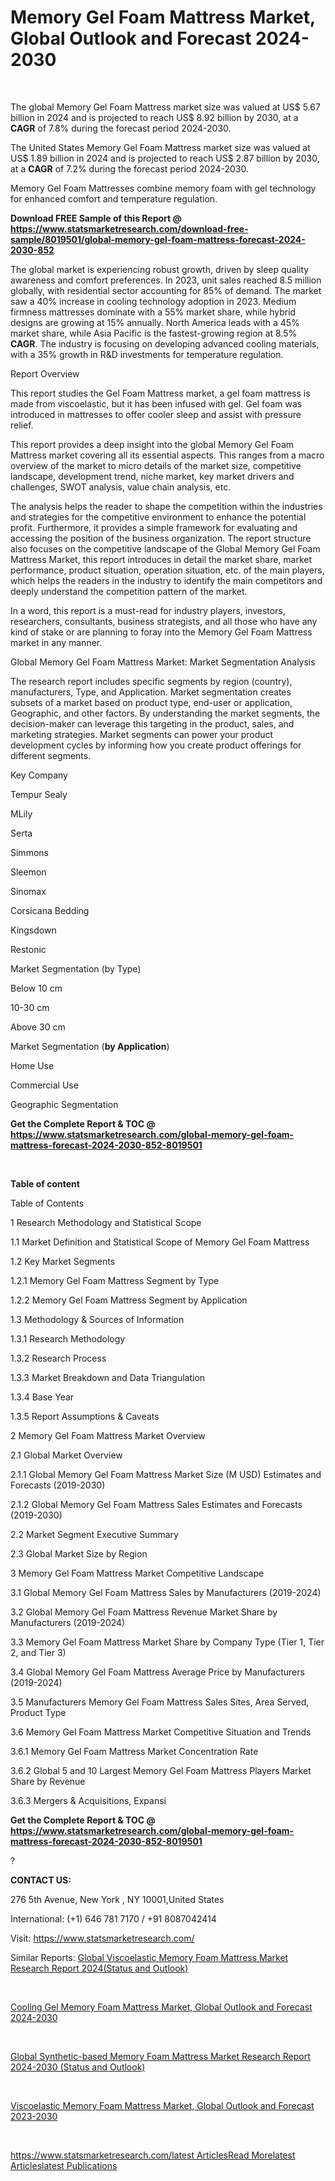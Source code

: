 <h1>Memory Gel Foam Mattress Market, Global Outlook and Forecast 2024-2030</h1><br/><p>The global Memory Gel Foam Mattress market size was valued at US$ 5.67 billion in 2024 and is projected to reach US$ 8.92 billion by 2030, at a <strong>CAGR</strong> of 7.8% during the forecast period 2024-2030.</p>
 
 
 
 <p>The United States Memory Gel Foam Mattress market size was valued at US$ 1.89 billion in 2024 and is projected to reach US$ 2.87 billion by 2030, at a <strong>CAGR</strong> of 7.2% during the forecast period 2024-2030.</p>
 
 
 
 <p>Memory Gel Foam Mattresses combine memory foam with gel technology for enhanced comfort and temperature regulation.</p>
 
 
 
 <p><strong>Download FREE Sample of this Report @ <a href="https://www.statsmarketresearch.com/download-free-sample/8019501/global-memory-gel-foam-mattress-forecast-2024-2030-852">https://www.statsmarketresearch.com/download-free-sample/8019501/global-memory-gel-foam-mattress-forecast-2024-2030-852</a></strong></p>
 
 
 
 <p>The global market is experiencing robust growth, driven by sleep quality awareness and comfort preferences. In 2023, unit sales reached 8.5 million globally, with residential sector accounting for 85% of demand. The market saw a 40% increase in cooling technology adoption in 2023. Medium firmness mattresses dominate with a 55% market share, while hybrid designs are growing at 15% annually. North America leads with a 45% market share, while Asia Pacific is the fastest-growing region at 8.5% <strong>CAGR</strong>. The industry is focusing on developing advanced cooling materials, with a 35% growth in R&D investments for temperature regulation.</p>
 
 
 
 <p>Report Overview</p>
 
 
 
 <p>This report studies the Gel Foam Mattress market, a gel foam mattress is made from viscoelastic, but it has been infused with gel. Gel foam was introduced in mattresses to offer cooler sleep and assist with pressure relief.</p>
 
 
 
 <p>This report provides a deep insight into the global Memory Gel Foam Mattress market covering all its essential aspects. This ranges from a macro overview of the market to micro details of the market size, competitive landscape, development trend, niche market, key market drivers and challenges, SWOT analysis, value chain analysis, etc.</p>
 
 
 
 <p>The analysis helps the reader to shape the competition within the industries and strategies for the competitive environment to enhance the potential profit. Furthermore, it provides a simple framework for evaluating and accessing the position of the business organization. The report structure also focuses on the competitive landscape of the Global Memory Gel Foam Mattress Market, this report introduces in detail the market share, market performance, product situation, operation situation, etc. of the main players, which helps the readers in the industry to identify the main competitors and deeply understand the competition pattern of the market.</p>
 
 
 
 <p>In a word, this report is a must-read for industry players, investors, researchers, consultants, business strategists, and all those who have any kind of stake or are planning to foray into the Memory Gel Foam Mattress market in any manner.</p>
 
 
 
 <p>Global Memory Gel Foam Mattress Market: Market Segmentation Analysis</p>
 
 
 
 <p>The research report includes specific segments by region (country), manufacturers, Type, and Application. Market segmentation creates subsets of a market based on product type, end-user or application, Geographic, and other factors. By understanding the market segments, the decision-maker can leverage this targeting in the product, sales, and marketing strategies. Market segments can power your product development cycles by informing how you create product offerings for different segments.</p>
 
 
 
 <p>Key Company</p>
 
 
 
 <p>Tempur Sealy</p>
 
 
 
 <p>MLily</p>
 
 
 
 <p>Serta</p>
 
 
 
 <p>Simmons</p>
 
 
 
 <p>Sleemon</p>
 
 
 
 <p>Sinomax</p>
 
 
 
 <p>Corsicana Bedding</p>
 
 
 
 <p>Kingsdown</p>
 
 
 
 <p>Restonic</p>
 
 
 
 <p>Market Segmentation (by Type)</p>
 
 
 
 <p>Below 10 cm</p>
 
 
 
 <p>10-30 cm</p>
 
 
 
 <p>Above 30 cm</p>
 
 
 
 <p>Market Segmentation (<strong>by Application</strong>)</p>
 
 
 
 <p>Home Use</p>
 
 
 
 <p>Commercial Use</p>
 
 
 
 <p>Geographic Segmentation</p>
 
 
 
 <div><b>Get the Complete Report & TOC @ <a href="https://www.statsmarketresearch.com/global-memory-gel-foam-mattress-forecast-2024-2030-852-8019501">https://www.statsmarketresearch.com/global-memory-gel-foam-mattress-forecast-2024-2030-852-8019501</a></b></div>
 
 
 
 <p><br />
 
 <b>Table of content</b></p>
 
 
 
 <p>Table of Contents<br />
 
 1 Research Methodology and Statistical Scope<br />
 
 1.1 Market Definition and Statistical Scope of Memory Gel Foam Mattress<br />
 
 1.2 Key Market Segments<br />
 
 1.2.1 Memory Gel Foam Mattress Segment by Type<br />
 
 1.2.2 Memory Gel Foam Mattress Segment by Application<br />
 
 1.3 Methodology & Sources of Information<br />
 
 1.3.1 Research Methodology<br />
 
 1.3.2 Research Process<br />
 
 1.3.3 Market Breakdown and Data Triangulation<br />
 
 1.3.4 Base Year<br />
 
 1.3.5 Report Assumptions & Caveats<br />
 
 2 Memory Gel Foam Mattress Market Overview<br />
 
 2.1 Global Market Overview<br />
 
 2.1.1 Global Memory Gel Foam Mattress Market Size (M USD) Estimates and Forecasts (2019-2030)<br />
 
 2.1.2 Global Memory Gel Foam Mattress Sales Estimates and Forecasts (2019-2030)<br />
 
 2.2 Market Segment Executive Summary<br />
 
 2.3 Global Market Size by Region<br />
 
 3 Memory Gel Foam Mattress Market Competitive Landscape<br />
 
 3.1 Global Memory Gel Foam Mattress Sales by Manufacturers (2019-2024)<br />
 
 3.2 Global Memory Gel Foam Mattress Revenue Market Share by Manufacturers (2019-2024)<br />
 
 3.3 Memory Gel Foam Mattress Market Share by Company Type (Tier 1, Tier 2, and Tier 3)<br />
 
 3.4 Global Memory Gel Foam Mattress Average Price by Manufacturers (2019-2024)<br />
 
 3.5 Manufacturers Memory Gel Foam Mattress Sales Sites, Area Served, Product Type<br />
 
 3.6 Memory Gel Foam Mattress Market Competitive Situation and Trends<br />
 
 3.6.1 Memory Gel Foam Mattress Market Concentration Rate<br />
 
 3.6.2 Global 5 and 10 Largest Memory Gel Foam Mattress Players Market Share by Revenue<br />
 
 3.6.3 Mergers & Acquisitions, Expansi</p>
 
 
 
 <div><b>Get the Complete Report & TOC @ <a href="https://www.statsmarketresearch.com/global-memory-gel-foam-mattress-forecast-2024-2030-852-8019501">https://www.statsmarketresearch.com/global-memory-gel-foam-mattress-forecast-2024-2030-852-8019501</a></b></div>
 
 
 
 <p>? </p>
 
 
 
 <p><b>CONTACT US:</b><br />
 
 276 5th Avenue, New York , NY 10001,United States<br />
 
 International: (+1) 646 781 7170 / +91 8087042414<br />
 
 Visit: <a href="https://www.statsmarketresearch.com/">https://www.statsmarketresearch.com/</a><br />
 
 Similar Reports: <a href="https://www.statsmarketresearch.com/global-memory-gel-foam-mattress-forecast-2024-2030-852-8019501">Global Viscoelastic Memory Foam Mattress Market Research Report 2024(Status and Outlook)</a><br />
 
 <br />
 
 <a href="https://www.statsmarketresearch.com/global-memory-gel-foam-mattress-forecast-2024-2030-852-8019501">Cooling Gel Memory Foam Mattress Market, Global Outlook and Forecast 2024-2030</a><br />
 
 <br />
 
 <a href="https://www.statsmarketresearch.com/global-memory-gel-foam-mattress-forecast-2024-2030-852-8019501">Global Synthetic-based Memory Foam Mattress Market Research Report 2024-2030 (Status and Outlook)</a><br />
 
 <br />
 
 <a href="https://www.statsmarketresearch.com/global-memory-gel-foam-mattress-forecast-2024-2030-852-8019501">Viscoelastic Memory Foam Mattress Market, Global Outlook and Forecast 2023-2030</a><br />
 
 <br />
 
 <a href="https://gyeongbokgung.com">https://www.statsmarketresearch.com/</a><a href="https://hallyeomaritime.com">latest Articles</a><a href="https://jingwansa.com">Read More</a><a href="https://nguoiviet.jp/">latest Articles</a><a href="https://www.intelmarketresearch.com/">latest Publications</a></p>